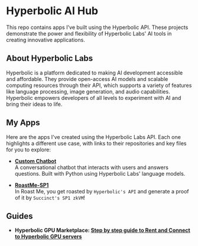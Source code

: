 # Hyperbolic AI Hub
This repo contains apps I've built using the Hyperbolic API. These projects demonstrate the power and flexibility of Hyperbolic Labs' AI tools in creating innovative applications.

## About Hyperbolic Labs
Hyperbolic is a platform dedicated to making AI development accessible and affordable. They provide open-access AI models and scalable computing resources through their API, which supports a variety of features like language processing, image generation, and audio capabilities. Hyperbolic empowers developers of all levels to experiment with AI and bring their ideas to life.

## My Apps
Here are the apps I've created using the Hyperbolic Labs API. Each one highlights a different use case, with links to their repositories and key files for you to explore:

- **[Custom Chatbot](https://github.com/0xmoei/chatbot-app)**  
  A conversational chatbot that interacts with users and answers questions. Built with Python using Hyperbolic Labs' language models.  
 
- **[RoastMe-SP1](https://github.com/0xmoei/RoastMe-SP1)**  
  In Roast Me, you get roasted by `Hyperbolic's API` and generate a proof of it by `Succinct's SP1 zkVM`!

## Guides
- **Hyperbolic GPU Marketplace: [Step by step guide to Rent and Connect to Hyperbolic GPU servers](https://github.com/0xmoei/Hyperbolic-GPU)**

